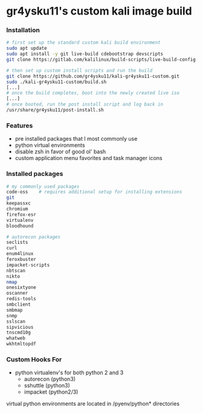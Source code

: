 # gr4ysku11's custom kali image build

  ### Installation
```bash
# first set up the standard custom kali build environment
sudo apt update
sudo apt install -y git live-build cdebootstrap devscripts
git clone https://gitlab.com/kalilinux/build-scripts/live-build-config.git

# then set up custom install scripts and run the build
git clone https://github.com/gr4ysku11/kali-gr4ysku11-custom.git
sudo ./kali-gr4ysku11-custom/build.sh
[...]
# once the build completes, boot into the newly created live iso
[...]
# once booted, run the post install script and log back in
/usr/share/gr4ysku11/post-install.sh
```

### Features
- pre installed packages that I most commonly use
- python virtual environments
- disable zsh in favor of good ol' bash
- custom application menu favorites and task manager icons

### Installed packages
```bash
# my commonly used packages
code-oss    # requires additional setup for installing extensions
git
keepassxc
chromium
firefox-esr
virtualenv
bloodhound

# autorecon packages
seclists
curl
enum4linux
feroxbuster
impacket-scripts
nbtscan
nikto
nmap
onesixtyone
oscanner
redis-tools
smbclient
smbmap
snmp
sslscan
sipvicious
tnscmd10g
whatweb
wkhtmltopdf
```

### Custom Hooks For
- python virtualenv's for both python 2 and 3
  - autorecon (python3)
  - sshuttle (python3)
  - impacket (python2/3)

virtual python environments are located in /pyenv/python\* directories

